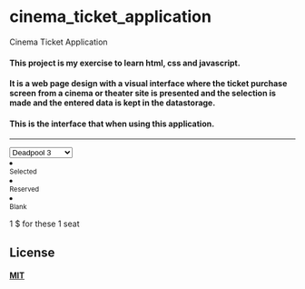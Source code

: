 # cinema_ticket_application
Cinema Ticket Application

#### This project is my exercise to learn html, css and javascript.

#### It is a web page design with a visual interface where the ticket purchase screen from a cinema or theater site is presented and the selection is made and the entered data is kept in the datastorage.

#### This is the interface that when using this application.
_______________________________________________________________________________________________________________________
<!DOCTYPE html>
<html lang="en">
<head>
    <meta charset="UTF-8">
    <meta http-equiv="X-UA-Compatible" content="IE=edge">
    <meta name="viewport" content="width=device-width, initial-scale=1.0">
    <link rel="stylesheet" href="style.css">
    <title>Cinema Ticket Reservation</title>
</head>
<body>
    <div class="container">
        <div class="screen">
        </div>
        <div class="row">
            <div class="seat"></div>
            <div class="seat"></div>
            <div class="seat"></div>
            <div class="seat"></div>
            <div class="seat"></div>
            <div class="seat"></div>
            <div class="seat"></div>
            <div class="seat"></div>
        </div>
        <div class="row">
            <div class="seat"></div>
            <div class="seat"></div>
            <div class="seat"></div>
            <div class="seat reserved"></div>
            <div class="seat"></div>
            <div class="seat reserved"></div>
            <div class="seat"></div>
            <div class="seat"></div>
        </div>
        <div class="row">
            <div class="seat reserved"></div>
            <div class="seat reserved"></div>
            <div class="seat"></div>
            <div class="seat"></div>
            <div class="seat"></div>
            <div class="seat"></div>
            <div class="seat"></div>
            <div class="seat"></div>
        </div>
        <div class="row">
            <div class="seat"></div>
            <div class="seat"></div>
            <div class="seat"></div>
            <div class="seat"></div>
            <div class="seat"></div>
            <div class="seat"></div>
            <div class="seat"></div>
            <div class="seat"></div>
        </div>
        <div class="row">
            <div class="seat"></div>
            <div class="seat"></div>
            <div class="seat"></div>
            <div class="seat"></div>
            <div class="seat"></div>
            <div class="seat"></div>
            <div class="seat"></div>
            <div class="seat"></div>
        </div>
    </div>
    <div class="movie-list">
        <select id="movie">
            <option disabled>Select the Film</option>
            <option value="2">Deadpool 3</option>
            <option value="2.5">The Batman</option>
            <option value="3">Avengers 4</option>
        </select>
    </div>
    <u1 class="info">
        <li>
            <div class="seat selected"></div>
            <small>Selected</small>
        </li>
        <li>
            <div class="seat reserved"></div>
            <small>Reserved</small>
        </li>
        <li>
            <div class="seat"></div>
            <small>Blank</small>
        </li>
    </u1>
    <p class="text">
        <span id="amount">1</span> $ for these <span id="count">1</span> seat
    </p>
    <script src="script.js"></script>
</body>
</html>

## License
#### [MIT](https://choosealicense.com/licenses/mit/)
